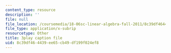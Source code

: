 ```yaml
---
content_type: resource
description: ''
file: null
file_location: /coursemedia/18-06sc-linear-algebra-fall-2011/8c39df464439ee65cb49df199f024ef8_YeyrH-Oc2p4.srt
file_type: application/x-subrip
resourcetype: Other
title: 3play caption file
uid: 8c39df46-4439-ee65-cb49-df199f024ef8
---
```

